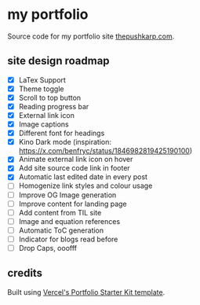 # my portfolio

Source code for my portfolio site [thepushkarp.com](https://thepushkarp.com).

## site design roadmap

- [x] LaTex Support
- [x] Theme toggle
- [x] Scroll to top button
- [x] Reading progress bar
- [x] External link icon
- [x] Image captions
- [x] Different font for headings
- [x] Kino Dark mode (inspiration: https://x.com/benfryc/status/1846982819425190100)
- [x] Animate external link icon on hover
- [x] Add site source code link in footer
- [x] Automatic last edited date in every post
- [ ] Homogenize link styles and colour usage
- [ ] Improve OG Image generation
- [ ] Improve content for landing page
- [ ] Add content from TIL site
- [ ] Image and equation references
- [ ] Automatic ToC generation
- [ ] Indicator for blogs read before
- [ ] Drop Caps, ooofff

## credits

Built using [Vercel's Portfolio Starter Kit template](https://vercel.com/templates/next.js/portfolio-starter-kit).
